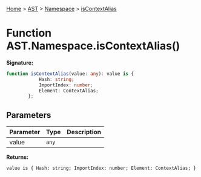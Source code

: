 [Home](../../../../../index.md) &gt; [AST](../../../../ast.md) &gt; [Namespace](../../namespace.md) &gt; [isContextAlias](./iscontextalias_1.md)

# Function AST.Namespace.isContextAlias()

<b>Signature:</b>

```typescript
function isContextAlias(value: any): value is {
            Hash: string;
            ImportIndex: number;
            Element: ContextAlias;
        };
```

## Parameters

|  Parameter | Type | Description |
|  --- | --- | --- |
|  value | `any` |  |

<b>Returns:</b>

`value is {
            Hash: string;
            ImportIndex: number;
            Element: ContextAlias;
        }`

